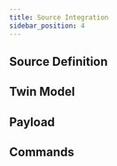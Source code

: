```yaml
---
title: Source Integration
sidebar_position: 4
---
```


## Source Definition

## Twin Model

## Payload

## Commands
